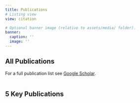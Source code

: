 ```yaml
---
title: Publications
# Listing view
view: citation

# Optional banner image (relative to assets/media/ folder).
banner:
  caption: ''
  image: ''
---
```


## **All Publications**

For a full publication list see [Google Scholar](https://scholar.google.de/citations?user=S56rRf8AAAAJ&hl=de).
<br> <br>

## **5 Key Publications**